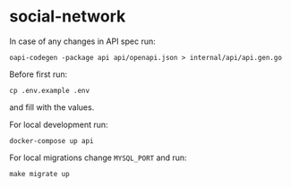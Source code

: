 # social-network

In case of any changes in API spec run:
```shell
oapi-codegen -package api api/openapi.json > internal/api/api.gen.go
```

Before first run:
```shell
cp .env.example .env
```
and fill with the values.

For local development run:
```shell
docker-compose up api
```

For local migrations change `MYSQL_PORT` and run:
```shell
make migrate up
```
